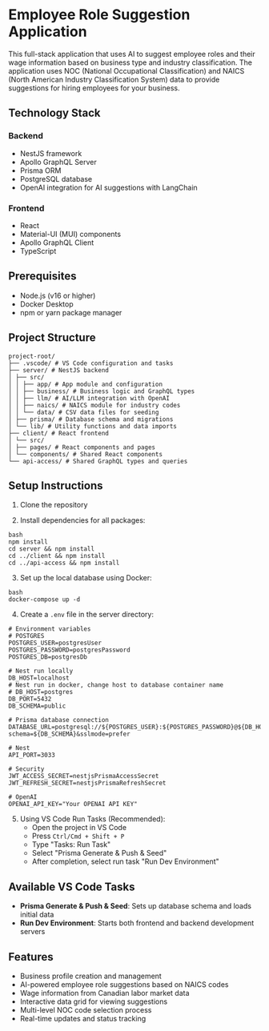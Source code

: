 # Employee Role Suggestion Application

This full-stack application that uses AI to suggest employee roles and their wage information based on business type and industry classification. The application uses NOC (National Occupational Classification) and NAICS (North American Industry Classification System) data to provide suggestions for hiring employees for your business.

## Technology Stack

### Backend

- NestJS framework
- Apollo GraphQL Server
- Prisma ORM
- PostgreSQL database
- OpenAI integration for AI suggestions with LangChain

### Frontend

- React
- Material-UI (MUI) components
- Apollo GraphQL Client
- TypeScript

## Prerequisites

- Node.js (v16 or higher)
- Docker Desktop
- npm or yarn package manager

## Project Structure

```
project-root/
├── .vscode/ # VS Code configuration and tasks
├── server/ # NestJS backend
│ ├── src/
│ │ ├── app/ # App module and configuration
│ │ ├── business/ # Business logic and GraphQL types
│ │ ├── llm/ # AI/LLM integration with OpenAI
│ │ ├── naics/ # NAICS module for industry codes
│ │ └── data/ # CSV data files for seeding
│ ├── prisma/ # Database schema and migrations
│ └── lib/ # Utility functions and data imports
├── client/ # React frontend
│ └── src/
│ ├── pages/ # React components and pages
│ └── components/ # Shared React components
└── api-access/ # Shared GraphQL types and queries
```

## Setup Instructions

1. Clone the repository

2. Install dependencies for all packages:

```
bash
npm install
cd server && npm install
cd ../client && npm install
cd ../api-access && npm install
```

3. Set up the local database using Docker:

```
bash
docker-compose up -d
```

4. Create a `.env` file in the server directory:

```
# Environment variables
# POSTGRES
POSTGRES_USER=postgresUser
POSTGRES_PASSWORD=postgresPassword
POSTGRES_DB=postgresDb

# Nest run locally
DB_HOST=localhost
# Nest run in docker, change host to database container name
# DB_HOST=postgres
DB_PORT=5432
DB_SCHEMA=public

# Prisma database connection
DATABASE_URL=postgresql://${POSTGRES_USER}:${POSTGRES_PASSWORD}@${DB_HOST}:${DB_PORT}/${POSTGRES_DB}?schema=${DB_SCHEMA}&sslmode=prefer

# Nest
API_PORT=3033

# Security
JWT_ACCESS_SECRET=nestjsPrismaAccessSecret
JWT_REFRESH_SECRET=nestjsPrismaRefreshSecret

# OpenAI
OPENAI_API_KEY="Your OPENAI API KEY"
```

5. Using VS Code Run Tasks (Recommended):
   - Open the project in VS Code
   - Press `Ctrl/Cmd + Shift + P`
   - Type "Tasks: Run Task"
   - Select "Prisma Generate & Push & Seed"
   - After completion, select run task "Run Dev Environment"

## Available VS Code Tasks

- **Prisma Generate & Push & Seed**: Sets up database schema and loads initial data
- **Run Dev Environment**: Starts both frontend and backend development servers

## Features

- Business profile creation and management
- AI-powered employee role suggestions based on NAICS codes
- Wage information from Canadian labor market data
- Interactive data grid for viewing suggestions
- Multi-level NOC code selection process
- Real-time updates and status tracking
